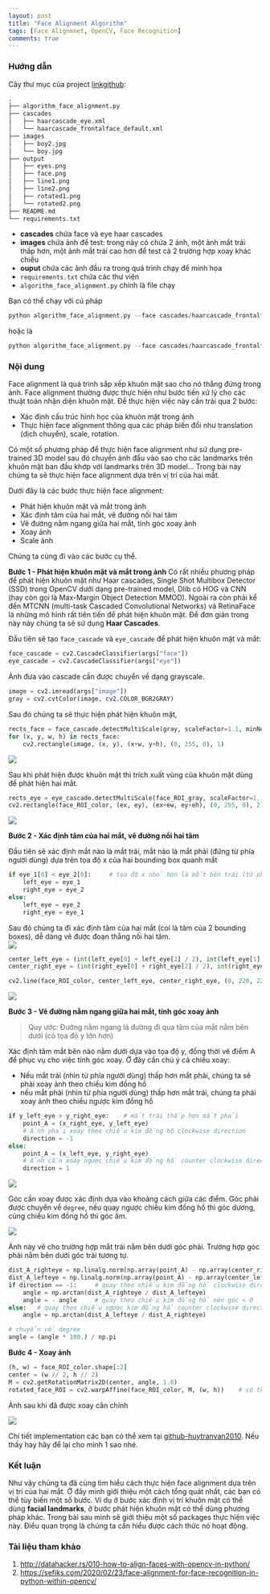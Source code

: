 ```yaml
---
layout: post
title: "Face Alignment Algorithm"
tags: [Face Alignmnet, OpenCV, Face Recognition]
comments: true
---
```

### Hướng dẫn
Cây thư mục của project [linkgithub](https://github.com/huytranvan2010/Face-Alignment-Algorithm):
```python
.
├── algorithm_face_alignment.py
├── cascades
│   ├── haarcascade_eye.xml
│   └── haarcascade_frontalface_default.xml
├── images
│   ├── boy2.jpg
│   └── boy.jpg
├── output
│   ├── eyes.png
│   ├── face.png
│   ├── line1.png
│   ├── line2.png
│   ├── rotated1.png
│   └── rotated2.png
├── README.md
└── requirements.txt
```
* **cascades** chứa face và eye haar cascades
* **images** chứa ảnh để test: trong này có chứa 2 ảnh, một ảnh mắt trái thấp hơn, một ảnh mắt trái cao hơn để test cả 2 trường hợp xoay khác chiều
* **ouput** chứa các ảnh đầu ra trong quá trình chạy để minh họa
* `requirements.txt` chứa các thư viện
* `algorithm_face_alignment.py` chính là file chạy

Bạn có thể chạy với cú pháp
```python
python algorithm_face_alignment.py --face cascades/haarcascade_frontalface_default.xml --eye cascades/haarcascade_eye.xml --image images/boy.jpg
```
hoặc là
```python
python algorithm_face_alignment.py --face cascades/haarcascade_frontalface_default.xml --eye cascades/haarcascade_eye.xml --image images/boy2.jpg
```
### Nội dung
Face alignment là quá trình sắp xếp khuôn mặt sao cho nó thẳng đứng trong ảnh. Face alignment thường được thực hiện như bước tiền xử lý cho các thuật toán nhận diện khuôn mặt. Để thực hiện việc này cần trải qua 2 bước:
* Xác định cấu trúc hình học của khuôn mặt trong ảnh
* Thực hiện face alignment thông qua các pháp biến đổi như translation (dịch chuyển), scale, rotation.

Có một số phương pháp để thực hiện face alignment như sử dụng pre-trained 3D model sau đó chuyển ảnh đầu vào sao cho các landmarks trên khuôn mặt ban đầu khớp với landmarks trên 3D model... Trong bài này chúng ta sẽ thực hiện face alignment dựa trên vị trí của hai mắt.

Dưới đây là các bước thực hiện face alignment:
* Phát hiện khuôn mặt và mắt trong ảnh 
* Xác định tâm của hai mắt, vẽ đường nối hai tâm
* Vẽ đường nằm ngang giữa hai mắt, tính góc xoay ảnh
* Xoay ảnh
* Scale ảnh

Chúng ta cùng đi vào các bước cụ thể.

**Bước 1 - Phát hiện khuôn mặt và mắt trong ảnh**
Có rất nhiều phương pháp để phát hiện khuôn mặt như Haar cascades, Single Shot Multibox Detector (SSD) trong OpenCV dưới dạng pre-trained model, Dlib có HOG và CNN (hay còn gọi là Max-Margin Object Detection MMOD). Ngoài ra còn phải kể đến MTCNN (multi-task Cascaded Convolutional Networks) và RetinaFace là những mô hình rất tiên tiến để phát hiện khuôn mặt. Để đơn giản trong này này chúng ta sẽ sử dụng **Haar Cascades**.

Đầu tiên sẽ tạo `face_cascade` và `eye_cascade` để phát hiện khuôn mặt và mắt:
```python
face_cascade = cv2.CascadeClassifier(args["face"])
eye_cascade = cv2.CascadeClassifier(args["eye"])
```
Ảnh đưa vào cascade cần được chuyển về dạng grayscale.
```python
image = cv2.imread(args["image"])
gray = cv2.cvtColor(image, cv2.COLOR_BGR2GRAY)
```
Sau đó chúng ta sẽ thực hiện phát hiện khuôn mặt, 

```python
rects_face = face_cascade.detectMultiScale(gray, scaleFactor=1.1, minNeighbors=4, minSize=(30, 30))
for (x, y, w, h) in rects_face:
    cv2.rectangle(image, (x, y), (x+w, y+h), (0, 255, 0), 1)
```
<img src="https://github.com/huytranvan2010/Face-Alignment-Algorithm/blob/main/output/face.png" style="display:block; margin-left:auto; margin-right:auto">

Sau khi phát hiện được khuôn mặt thì trích xuất vùng của khuôn mặt dùng để phát hiện hai mắt.

```python
rects_eye = eye_cascade.detectMultiScale(face_ROI_gray, scaleFactor=1.1, minNeighbors=4)
cv2.rectangle(face_ROI_color, (ex, ey), (ex+ew, ey+eh), (0, 255, 0), 2)
```
<img src="https://github.com/huytranvan2010/Face-Alignment-Algorithm/blob/main/output/eyes.png" style="display:block; margin-left:auto; margin-right:auto">

**Bước 2 - Xác định tâm của hai mắt, vẽ đường nối hai tâm**

Đầu tiên sẽ xác định mắt nào là mắt trái, mắt nào là mắt phải (đứng từ phía người dùng) dựa trên tọa độ x của hai bounding box quanh mắt
```python
if eye_1[0] < eye_2[0]:     # tọa độ x nhỏ hơn là mắt bên trái (từ phía người quan sát)
    left_eye = eye_1
    right_eye = eye_2
else:
    left_eye = eye_2
    right_eye = eye_1
```
Sau đó chúng ta đi xác định tâm của hai mắt (coi là tâm của 2 bounding boxes), dễ dàng vẽ được đoạn thẳng nối hai tâm.
<img src="http://media5.datahacker.rs/2020/05/31-2.jpg" style="display:block; margin-left:auto; margin-right:auto">

```python
center_left_eye = (int(left_eye[0] + left_eye[2] / 2), int(left_eye[1] + left_eye[3] / 2))
center_right_eye = (int(right_eye[0] + right_eye[2] / 2), int(right_eye[1] + right_eye[3] / 2))

cv2.line(face_ROI_color, center_left_eye, center_right_eye, (0, 220, 220), 2)
```
<img src="https://github.com/huytranvan2010/Face-Alignment-Algorithm/blob/main/output/line1.png" style="display:block; margin-left:auto; margin-right:auto">

**Bước 3 - Vẽ đường nằm ngang giữa hai mắt, tính góc xoay ảnh**
> Quy ước: Đường nằm ngang là đường đi qua tâm của mắt nằm bên dưới (có tọa độ y lớn hơn)

Xác định tâm mắt bên nào nằm dưới dựa vào tọa độ y, đồng thời vẽ điểm A để phục vụ cho việc tính góc xoay. Ở đây cần chú ý cả chiều xoay:
* Nếu mắt trái (nhìn từ phía người dùng) thấp hơn mắt phải, chúng ta sẽ phải xoay ảnh theo chiều kim đồng hồ
* nếu mắt phải (nhìn từ phía người dùng) thấp hơn mắt trái, chúng ta phải xoay ảnh theo chiều ngược kim đồng hồ
```python
if y_left_eye > y_right_eye:    # mắt trái thấp hơn mắt phải
    point_A = (x_right_eye, y_left_eye)
    # Ảnh phải xoay theo chiều kim đồng hộ clockwise direction
    direction = -1
else: 
    point_A = (x_left_eye, y_right_eye)
    # Ảnh cần xoay ngược chiều kim đồng hồ counter clockwise direction
    direction = 1
```
<img src="https://github.com/huytranvan2010/Face-Alignment-Algorithm/blob/main/output/line2.png" style="display:block; margin-left:auto; margin-right:auto">

Góc cần xoay được xác định dựa vào khoảng cách giữa các điểm. Góc phải được chuyển về `degree`, nếu quay ngược chiều kim đồng hồ thì góc dương, cùng chiều kim đồng hồ thì góc âm.

<img src="http://media5.datahacker.rs/2020/05/28-1-1536x993.jpg" style="display:block; margin-left:auto; margin-right:auto">

Ảnh này vẽ cho trường hợp mắt trái nằm bên dưới góc phải. Trường hợp góc phải nằm bên dưới góc trái tương tự.

```python
dist_A_righteye = np.linalg.norm(np.array(point_A) - np.array(center_right_eye))
dist_A_lefteye = np.linalg.norm(np.array(point_A) - np.array(center_left_eye))
if direction == -1:     # quay theo chiều kim đồng hồ clockwise direction
    angle = np.arctan(dist_A_righteye / dist_A_lefteye)
    angle = - angle     # quay theo chiều kim đồng hồ nên góc < 0
else:   # quay theo chiều ngược kim đồng hồ counter clockwise direction
    angle = np.arctan(dist_A_lefteye / dist_A_righteye)

# chuyển về degree
angle = (angle * 180.) / np.pi 
```

**Bước 4 - Xoay ảnh**

```python
(h, w) = face_ROI_color.shape[:2]
center = (w // 2, h // 2)
M = cv2.getRotationMatrix2D(center, angle, 1.0)
rotated_face_ROI = cv2.warpAffine(face_ROI_color, M, (w, h))    # có thể dùng thư viện imutils cho nhanh
```

Ảnh sau khi đã được xoay căn chỉnh

<img src="https://github.com/huytranvan2010/Face-Alignment-Algorithm/blob/main/output/rotated1.png" style="display:block; margin-left:auto; margin-right:auto">

Chi tiết implementation các bạn có thể xem tại [github-huytranvan2010](https://github.com/huytranvan2010/Face-Alignment-Algorithm). Nếu thấy hay hãy để lại cho mình 1 sao nhé.

### Kết luận
Như vậy chúng ta đã cùng tìm hiểu cách thực hiện face alignment dựa trên vị trí của hai mắt. Ở đây mình giới thiệu một cách tổng quát nhất, các bạn có thể tùy biến một số bước. Ví dụ ở bước xác định vị trí khuôn mặt có thể dùng **facial landmarks**, ở bước phát hiện khuôn mặt có thể dùng phương pháp khác. Trong bài sau mình sẽ giới thiệu một số packages thực hiện việc này. Điều quan trọng là chúng ta cần hiểu được cách thức nó hoạt động. 

### Tài liệu tham khảo
1. http://datahacker.rs/010-how-to-align-faces-with-opencv-in-python/
2. https://sefiks.com/2020/02/23/face-alignment-for-face-recognition-in-python-within-opencv/ 



